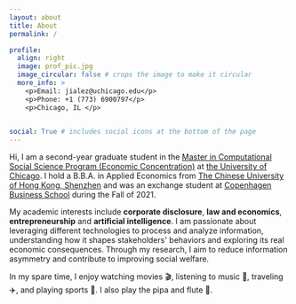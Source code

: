 ```yaml
---
layout: about
title: About
permalink: /

profile:
  align: right
  image: prof_pic.jpg
  image_circular: false # crops the image to make it circular
  more_info: >
    <p>Email: jialez@uchicago.edu</p>
    <p>Phone: +1 (773) 6900797</p>
    <p>Chicago, IL </p>

    
social: True # includes social icons at the bottom of the page
---
```


Hi, I am a second-year graduate student in the [Master in Computational Social Science Program (Economic Concentration)](https://economics.uchicago.edu/graduate-study/macss-econ) at [the University of Chicago](https://www.uchicago.edu/). I hold a B.B.A. in Applied Economics from [The Chinese University of Hong Kong, Shenzhen](https://www.cuhk.edu.cn/en) and was an exchange student at [Copenhagen Business School](https://www.cbs.dk/en) during the Fall of 2021.


My academic interests include **corporate disclosure**, **law and economics**, **entrepreneurship** and **artificial intelligence**. I am passionate about leveraging different technologies to process and analyze information, understanding how it shapes stakeholders' behaviors and exploring its real economic consequences. Through my research, I aim to reduce information asymmetry and contribute to improving social welfare.

In my spare time, I enjoy watching movies 🎬, listening to music 🎵, traveling ✈️, and playing sports 🏸. I also play the pipa and flute 🪈.
